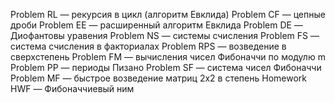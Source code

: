 Problem RL — рекурсия в цикл (алгоритм Евклида)
Problem CF — цепные дроби
Problem EE — расширенный алгоритм Евклида
Problem DE — Диофантовы уравения
Problem NS — системы счисления
Problem FS — система счисления в факториалах
Problem RPS — возведение в сверхстепень
Problem FM — вычисления чисел Фибоначчи по модулю m
Problem PP — периоды Пизано
Problem SF — система чисел Фибоначчи
Problem MF — быстрое возведение матриц 2x2 в степень
Homework HWF — Фибоначчиевый ним
